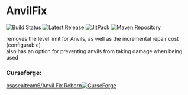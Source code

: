 # AnvilFix

[![Build Status](https://img.shields.io/github/workflow/status/OnyxStudios/AnvilFix/Build%20Status?label=Build%20Status&logo=GitHub&style=flat-square)](https://github.com/OnyxStudios/AnvilFix/actions?query=workflow%3A%22Build+Status%22 "GitHub Actions") [![Latest Release](https://img.shields.io/github/v/release/OnyxStudios/AnvilFix?include_prereleases&label=Latest&logo=GitHub&style=flat-square)](https://github.com/OnyxStudios/AnvilFix/releases/latest "GitHub Releases") [![JitPack](https://jitpack.io/v/OnyxStudios/AnvilFix.svg?style=flat-square)](https://jitpack.io/#OnyxStudios/AnvilFix "Jitpack") [![Maven Repository](https://img.shields.io/maven-metadata/v/https/maven.onyxstudios.dev/io/github/onyxstudios/AnvilFix/maven-metadata.xml.svg?label=OnyxStudios%20Maven&style=flat-square)](https://maven.onyxstudios.dev/io/github/onyxstudios/AnvilFix "Onyx Studios Maven")

removes the level limit for Anvils, as well as the incremental repair cost (configurable)  
also has an option for preventing anvils from taking damage when being used

### Curseforge:

[bsasealteam6/Anvil Fix Reborn](https://www.curseforge.com/minecraft/mc-mods/anvilfixreborn "bsasealteam6/Anvil Fix Reborn on CurseForge")[![CurseForge](http://cf.way2muchnoise.eu/full_814868_downloads.svg)](https://www.curseforge.com/minecraft/mc-mods/anvilfixreborn "bsasealteam6/Anvil Fix Reborn on CurseForge")
